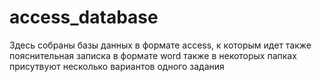 # access_database
Здесь собраны базы данных в формате access, к которым идет также пояснительная записка в формате word
также в некоторых папках присутвуют несколько вариантов одного задания
